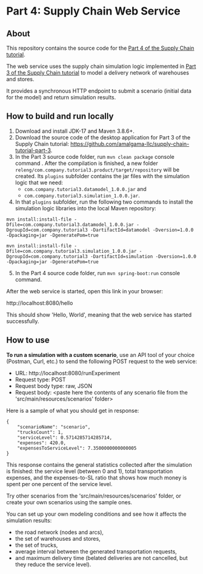 # Part 4: Supply Chain Web Service

## About
This repository contains the source code for the [Part 4 of the Supply Chain tutorial](https://platform.amalgamasimulation.com/amalgama/SupplyChainTutorial/part4/sc_tutorial_part_4.html).

The web service uses the supply chain simulation logic implemented in
[Part 3 of the Supply Chain tutorial](https://platform.amalgamasimulation.com/amalgama/SupplyChainTutorial/part3/sc_tutorial_part_3.html)
to model a delivery network of warehouses and stores.

It provides a synchronous HTTP endpoint to submit a scenario (initial data for the model) and return simulation results.

## How to build and run locally
1. Download and install JDK-17 and Maven 3.8.6+.
2. Download the source code of the desktop application for Part 3 of the Supply Chain tutorial: https://github.com/amalgama-llc/supply-chain-tutorial-part-3.
3. In the Part 3 source code folder, run `mvn clean package` console command . After the compilation is finished, a new folder `releng/com.company.tutorial3.product/target/repository` will be created. Its `plugins` subfolder contains the jar files with the simulation logic that we need: 
   - `com.company.tutorial3.datamodel_1.0.0.jar` and 
   - `com.company.tutorial3.simulation_1.0.0.jar`.
4. In that `plugins` subfolder, run the following two commands to install the simulation logic libraries into the local Maven repository:

```
mvn install:install-file -Dfile=com.company.tutorial3.datamodel_1.0.0.jar -DgroupId=com.company.tutorial3 -DartifactId=datamodel -Dversion=1.0.0 -Dpackaging=jar -DgeneratePom=true

mvn install:install-file -Dfile=com.company.tutorial3.simulation_1.0.0.jar -DgroupId=com.company.tutorial3 -DartifactId=simulation -Dversion=1.0.0 -Dpackaging=jar -DgeneratePom=true
```

5. In the Part 4 source code folder, run `mvn spring-boot:run` console command.

After the web service is started, open this link in your browser:

http://localhost:8080/hello

This should show 'Hello, World', meaning that the web service has started successfully.

## How to use

**To run a simulation with a custom scenario**, use an API tool of your choice (Postman, Curl, etc.) to send the following POST request to the web service:
- URL: http://localhost:8080/runExperiment
- Request type: POST
- Request body type: raw, JSON
- Request body: <paste here the contents of any scenario file from the 'src/main/resources/scenarios' folder>

Here is a sample of what you should get in response:

```
{
    "scenarioName": "scenario",
    "trucksCount": 1,
    "serviceLevel": 0.5714285714285714,
    "expenses": 420.0,
    "expensesToServiceLevel": 7.3500000000000005
}
```

This response contains the general statistics collected after the simulation is finished:
the service level (between 0 and 1), total transportation expenses, and the expenses-to-SL ratio that shows how much money is spent per one percent of the service level.

Try other scenarios from the 'src/main/resources/scenarios' folder, or create your own scenarios using the sample ones.

You can set up your own modeling conditions and see how it affects the simulation results: 
- the road network (nodes and arcs), 
- the set of warehouses and stores, 
- the set of trucks,
- average interval between the generated transportation requests,
- and maximum delivery time (belated deliveries are not cancelled, but they reduce the service level).
